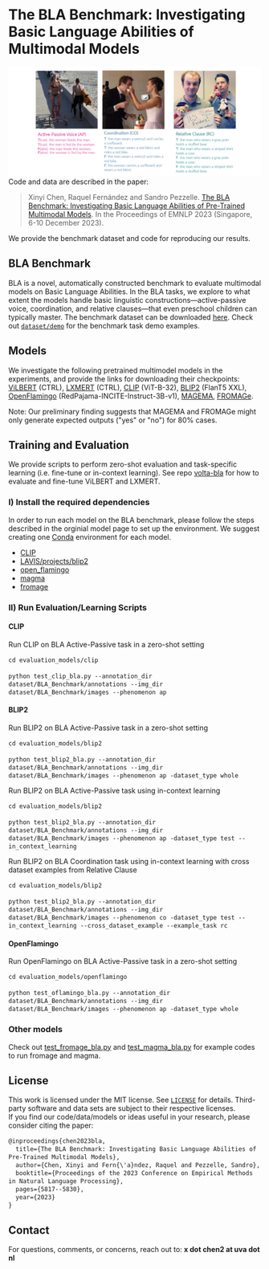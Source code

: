 # The BLA Benchmark: Investigating Basic Language Abilities of Multimodal Models
![diagram](bla_tasks.png)
Code and data are described in the paper:
> Xinyi Chen, Raquel Fernández and Sandro Pezzelle. [The BLA Benchmark: Investigating Basic Language Abilities of Pre-Trained Multimodal Models](https://arxiv.org/abs/2310.15061). In the Proceedings of EMNLP 2023 (Singapore, 6-10 December 2023).

We provide the benchmark dataset and code for reproducing our results.

<!-- ## News
- 07-2023: Added code for [IGLUE](https://iglue-benchmark.github.io/) ([Bugliarello et al., 2022](https://arxiv.org/pdf/2201.11732.pdf)) [[Original code](https://github.com/e-bug/iglue)]
- 02-2022: Added code for [MaRVL](https://marvl-challenge.github.io/) ([Liu and Bugliarello et al., EMNLP 2021](https://arxiv.org/pdf/2109.13238.pdf)) [[Original code](https://github.com/marvl-challenge/marvl-code)]
- 09-2021: Added code for `cross-modal ablation` ([Frank and Bugliarello et al., EMNLP 2021](https://arxiv.org/pdf/2109.04448.pdf)) [[Original code](https://github.com/e-bug/cross-modal-ablation)] -->


<!-- ## Repository Structure
```
BLA
├── dataset
│   ├── BLA_benchmark.zip: images and text annoations for BLA benchmark
│   └── demos for each BLA task
└──  evaluation_models
    └──  scripts for zero-shot evaluation and in-context learning 
``` -->


## BLA Benchmark

BLA is a novel, automatically constructed benchmark to evaluate multimodal models on Basic Language Abilities. In the BLA tasks, we explore to what extent the models handle basic linguistic constructions—active-passive voice, coordination, and relative clauses—that even preschool children can typically master. The benchmark dataset can be downloaded [here](https://www.dropbox.com/scl/fi/kocjr2gk3hf667r53p10a/BLA_benchmark.zip?rlkey=dxi37fvx3bxhgrgr5ps9pp851&dl=0). Check out [`dataset/demo`](dataset/demo) for the benchmark task demo examples.

## Models

<!-- Check out [`MODELS.md`](MODELS.md) for links to pretrained models and how to define new ones in VOLTA.

Model configuration files are stored in [config/](config).  -->

We investigate the following pretrained multimodel models in the experiments, and provide the links for downloading their checkpoints: [ViLBERT](https://sid.erda.dk/cgi-sid/ls.py?share_id=GWj9Oh5dx4&current_dir=conceptual_captions/volta/ctrl_vilbert&flags=f) (CTRL), [LXMERT](https://sid.erda.dk/cgi-sid/ls.py?share_id=GWj9Oh5dx4&current_dir=conceptual_captions/volta/ctrl_lxmert&flags=f) (CTRL), [CLIP](https://huggingface.co/sentence-transformers/clip-ViT-B-32) (ViT-B-32), [BLIP2](https://huggingface.co/Salesforce/blip2-flan-t5-xxl) (FlanT5 XXL), [OpenFlamingo](https://huggingface.co/openflamingo/OpenFlamingo-4B-vitl-rpj3b-langinstruct) (RedPajama-INCITE-Instruct-3B-v1), [MAGEMA](https://bit.ly/aleph_alpha_magma_download), [FROMAGe](https://drive.google.com/file/d/1wMojZNqEwApNlsCZVvSgQVtZLgbeLoKi/view?usp=share_link).


Note: Our preliminary finding suggests that MAGEMA and FROMAGe might only generate expected outputs ("yes" or "no") for 80% cases. 

## Training and Evaluation

<!-- We provide sample scripts to train (i.e. pretrain or fine-tune) and evaluate models in [examples/](examples).
These include ViLBERT, LXMERT and VL-BERT as detailed in the original papers, 
as well as ViLBERT, LXMERT, VL-BERT, VisualBERT and UNITER as specified in our controlled study.

Task configuration files are stored in [config_tasks/](config_tasks). -->

We provide scripts to perform zero-shot evaluation and task-specific learning (i.e. fine-tune or in-context learning). See repo [volta-bla](https://github.com/shin-ee-chen/volta-bla) for how to evaluate and fine-tune ViLBERT and LXMERT. 

### I) Install the required dependencies
In order to run each model on the BLA benchmark, please follow the steps described in the orginial model page to set up the environment. We suggest creating one [Conda](https://docs.conda.io/en/latest/) environment for each model.

- [CLIP](https://github.com/openai/CLIP)
- [LAVIS/projects/blip2](https://github.com/salesforce/LAVIS/tree/7f00a0891b2890843f61c002a8e9532a40343648/projects/blip2)
- [open_flamingo](https://github.com/mlfoundations/open_flamingo)
- [magma](https://github.com/Aleph-Alpha/magma)
- [fromage](https://github.com/kohjingyu/fromage)


### II) Run Evaluation/Learning Scripts

#### CLIP
Run CLIP on BLA Active-Passive task in a zero-shot setting

```
cd evaluation_models/clip

python test_clip_bla.py --annotation_dir dataset/BLA_Benchmark/annotations --img_dir dataset/BLA_Benchmark/images --phenomenon ap
 ```
#### BLIP2
Run BLIP2 on BLA Active-Passive task in a zero-shot setting
```
cd evaluation_models/blip2

python test_blip2_bla.py --annotation_dir dataset/BLA_Benchmark/annotations --img_dir dataset/BLA_Benchmark/images --phenomenon ap -dataset_type whole
 ```
 
Run BLIP2 on BLA Active-Passive task using in-context learning
```
cd evaluation_models/blip2

python test_blip2_bla.py --annotation_dir dataset/BLA_Benchmark/annotations --img_dir dataset/BLA_Benchmark/images --phenomenon ap -dataset_type test --in_context_learning
 ```

Run BLIP2 on BLA Coordination task using in-context learning with cross dataset examples from Relative Clause
```
cd evaluation_models/blip2

python test_blip2_bla.py --annotation_dir dataset/BLA_Benchmark/annotations --img_dir dataset/BLA_Benchmark/images --phenomenon co -dataset_type test --in_context_learning --cross_dataset_example --example_task rc
 ```

#### OpenFlamingo
Run OpenFlamingo on BLA Active-Passive task in a zero-shot setting
```
cd evaluation_models/openflamingo

python test_oflamingo_bla.py --annotation_dir dataset/BLA_Benchmark/annotations --img_dir dataset/BLA_Benchmark/images --phenomenon ap -dataset_type whole
 ```

### Other models
Check out [test_fromage_bla.py](evaluation_models/fromage/test_fromage_bla.py) and [test_magma_bla.py](evaluation_models/magma/test_magma_bla.py) for example codes to run fromage and magma.



## License

This work is licensed under the MIT license. See [`LICENSE`](LICENSE) for details. 
Third-party software and data sets are subject to their respective licenses. <br>
If you find our code/data/models or ideas useful in your research, please consider citing the paper:
```
@inproceedings{chen2023bla,
  title={The BLA Benchmark: Investigating Basic Language Abilities of Pre-Trained Multimodal Models},
  author={Chen, Xinyi and Fern{\'a}ndez, Raquel and Pezzelle, Sandro},
  booktitle={Proceedings of the 2023 Conference on Empirical Methods in Natural Language Processing},
  pages={5817--5830},
  year={2023}
}
```

## Contact
For questions, comments, or concerns, reach out to: **x dot chen2 at uva dot nl**
